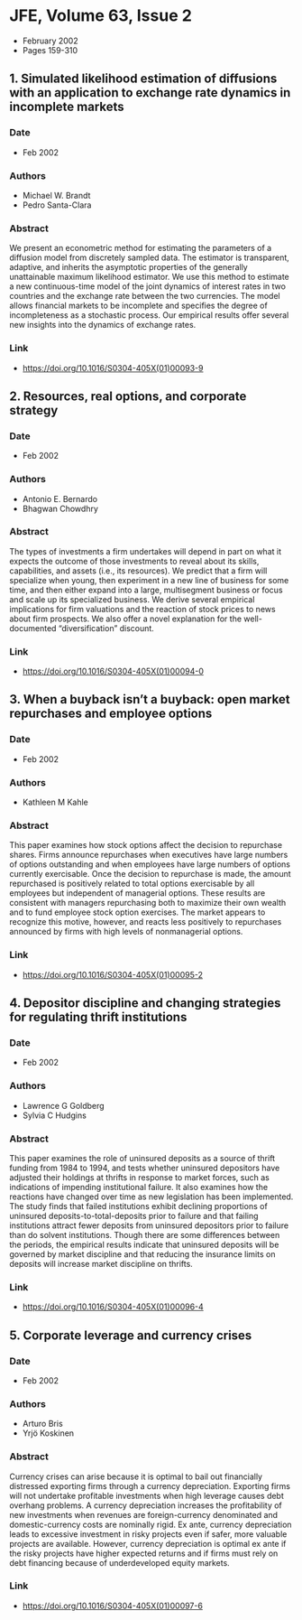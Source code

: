 # JFE, Volume 63, Issue 2
- February 2002
- Pages 159-310

## 1. Simulated likelihood estimation of diffusions with an application to exchange rate dynamics in incomplete markets
### Date
- Feb 2002
### Authors
- Michael W. Brandt
- Pedro Santa-Clara
### Abstract
We present an econometric method for estimating the parameters of a diffusion model from discretely sampled data. The estimator is transparent, adaptive, and inherits the asymptotic properties of the generally unattainable maximum likelihood estimator. We use this method to estimate a new continuous-time model of the joint dynamics of interest rates in two countries and the exchange rate between the two currencies. The model allows financial markets to be incomplete and specifies the degree of incompleteness as a stochastic process. Our empirical results offer several new insights into the dynamics of exchange rates.
### Link
- https://doi.org/10.1016/S0304-405X(01)00093-9

## 2. Resources, real options, and corporate strategy
### Date
- Feb 2002
### Authors
- Antonio E. Bernardo
- Bhagwan Chowdhry
### Abstract
The types of investments a firm undertakes will depend in part on what it expects the outcome of those investments to reveal about its skills, capabilities, and assets (i.e., its resources). We predict that a firm will specialize when young, then experiment in a new line of business for some time, and then either expand into a large, multisegment business or focus and scale up its specialized business. We derive several empirical implications for firm valuations and the reaction of stock prices to news about firm prospects. We also offer a novel explanation for the well-documented “diversification” discount.
### Link
- https://doi.org/10.1016/S0304-405X(01)00094-0

## 3. When a buyback isn’t a buyback: open market repurchases and employee options
### Date
- Feb 2002
### Authors
- Kathleen M Kahle
### Abstract
This paper examines how stock options affect the decision to repurchase shares. Firms announce repurchases when executives have large numbers of options outstanding and when employees have large numbers of options currently exercisable. Once the decision to repurchase is made, the amount repurchased is positively related to total options exercisable by all employees but independent of managerial options. These results are consistent with managers repurchasing both to maximize their own wealth and to fund employee stock option exercises. The market appears to recognize this motive, however, and reacts less positively to repurchases announced by firms with high levels of nonmanagerial options.
### Link
- https://doi.org/10.1016/S0304-405X(01)00095-2

## 4. Depositor discipline and changing strategies for regulating thrift institutions
### Date
- Feb 2002
### Authors
- Lawrence G Goldberg
- Sylvia C Hudgins
### Abstract
This paper examines the role of uninsured deposits as a source of thrift funding from 1984 to 1994, and tests whether uninsured depositors have adjusted their holdings at thrifts in response to market forces, such as indications of impending institutional failure. It also examines how the reactions have changed over time as new legislation has been implemented. The study finds that failed institutions exhibit declining proportions of uninsured deposits-to-total-deposits prior to failure and that failing institutions attract fewer deposits from uninsured depositors prior to failure than do solvent institutions. Though there are some differences between the periods, the empirical results indicate that uninsured deposits will be governed by market discipline and that reducing the insurance limits on deposits will increase market discipline on thrifts.
### Link
- https://doi.org/10.1016/S0304-405X(01)00096-4

## 5. Corporate leverage and currency crises
### Date
- Feb 2002
### Authors
- Arturo Bris
- Yrjö Koskinen
### Abstract
Currency crises can arise because it is optimal to bail out financially distressed exporting firms through a currency depreciation. Exporting firms will not undertake profitable investments when high leverage causes debt overhang problems. A currency depreciation increases the profitability of new investments when revenues are foreign-currency denominated and domestic-currency costs are nominally rigid. Ex ante, currency depreciation leads to excessive investment in risky projects even if safer, more valuable projects are available. However, currency depreciation is optimal ex ante if the risky projects have higher expected returns and if firms must rely on debt financing because of underdeveloped equity markets.
### Link
- https://doi.org/10.1016/S0304-405X(01)00097-6

